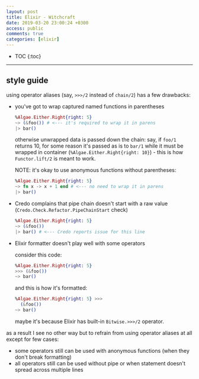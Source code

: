 ```yaml
---
layout: post
title: Elixir - Witchcraft
date: 2019-03-20 23:00:24 +0300
access: public
comments: true
categories: [elixir]
---
```


<!-- more -->

* TOC
{:toc}
<hr>

style guide
-----------

using operator aliases (say, `>>>/2` instead of `chain/2`) has a few drawbacks:

- you've got to wrap captured named functions in parentheses

  ```elixir
  %Algae.Either.Right{right: 5}
  ~> (&foo()) # <--- it's required to wrap it in parens
  |> bar()
  ```

  otherwise unwrapped data is passed down the chain: say, if `foo/1` returns
  10, for some reason it's passed as is to `bar/1` while it must be wrapped in
  container (`%Algae.Either.Right{right: 10}`) - this is how `Functor.lift/2`
  is meant to work.

  NOTE: it's okay to use anonymous functions without parentheses:

  ```elixir
  %Algae.Either.Right{right: 5}
  ~> fn x -> x + 1 end # <--- no need to wrap it in parens
  |> bar()
  ```

- Credo complains that pipe chain doesn't start with a raw value
  (`Credo.Check.Refactor.PipeChainStart` check)

  ```elixir
  %Algae.Either.Right{right: 5}
  ~> (&foo())
  |> bar() # <--- Credo reports issue for this line
  ```

- Elixir formatter doesn't play well with some operators

  consider this code:

  ```elixir
  %Algae.Either.Right{right: 5}
  >>> (&foo())
  ~> bar()
  ```

  and this is how it's formatted:

  ```elixir
  %Algae.Either.Right{right: 5} >>>
    (&foo())
  ~> bar()
  ```

  maybe it's because Elixir has built-in `Bitwise.>>>/2` operator.

as a result I see no other way but to refrain from using operator aliases at
all except for few cases:

- some operators still can be used with anonymous functions (when they don't
  break formatting)
- all operators still can be used without pipe or when statement doesn't spread
  across multiple lines
